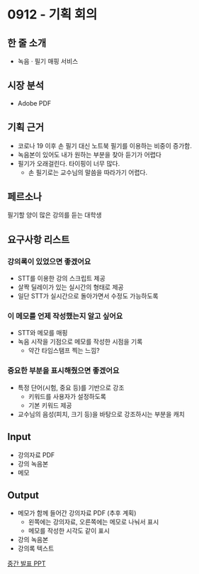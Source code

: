# 0912 - 기획 회의

## 한 줄 소개

- 녹음 · 필기 매핑 서비스

## 시장 분석

- Adobe PDF

## 기획 근거

- 코로나 19 이후 손 필기 대신 노트북 필기를 이용하는 비중이 증가함.
- 녹음본이 있어도 내가 원하는 부분을 찾아 듣기가 어렵다
- 필기가 오래걸린다. 타이핑이 너무 많다.
    - 손 필기로는 교수님의 말씀을 따라가기 어렵다.

## 페르소나

필기할 양이 많은 강의를 듣는 대학생

## 요구사항 리스트

### 강의록이 있었으면 좋겠어요

- STT를 이용한 강의 스크립트 제공
- 살짝 딜레이가 있는 실시간의 형태로 제공
- 일단 STT가 실시간으로 돌아가면서 수정도 가능하도록

### 이 메모를 언제 작성했는지 알고 싶어요

- STT와 메모를 매핑
- 녹음 시작을 기점으로 메모를 작성한 시점을 기록
    - 약간 타임스탬프 찍는 느낌?

### 중요한 부분을 표시해줬으면 좋겠어요

- 특정 단어(시험, 중요 등)를 기반으로 강조
    - 키워드를 사용자가 설정하도록
    - 기본 키워드 제공
- 교수님의 음성(피치, 크기 등)을 바탕으로 강조하시는 부분을 캐치

 

## Input

- 강의자료 PDF
- 강의 녹음본
- 메모

## Output

- 메모가 함께 들어간 강의자료 PDF (추후 계획)
    - 왼쪽에는 강의자료, 오른쪽에는 메모로 나눠서 표시
    - 메모를 작성한 시각도 같이 표시
- 강의 녹음본
- 강의록 텍스트

[중간 발표 PPT](https://www.canva.com/design/DAGQhUBtE9g/HsOIX15Rs11YtqE2_G22KA/edit)